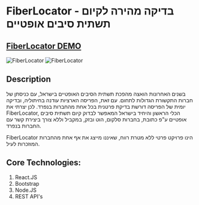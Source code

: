 # FiberLocator - בדיקה מהירה לקיום תשתית סיבים אופטיים

## [FiberLocator DEMO](http://fiberlocate.herokuapp.com/)


![FiberLocator](https://alonilk2.github.io/map1/fiber.jpg)
![FiberLocator](https://alonilk2.github.io/map1/fiber1.jpg )

## Description

בשנים האחרונות הואצה מהפכת תשתית הסיבים האופטיים בישראל, עם כניסתן של חברות התקשורת הגדולות לתחום.
עם זאת, הפריסה הארציות עודנה בחיתוליה, ובדיקה יומית של הפריסה דורשת בדיקת פרטנית בכל אחת מהחברות בנפרד.
לכן יצרתי את FiberLocator, הכלי הראשון והיחיד בישראל המאפשר לבדוק קיום תשתית סיבים אופטיים ע"פ כתובת, בחברות סלקום, הוט ובזק, במקביל וללא צורך ביצירת קשר עם החברות בנפרד.

FiberLocator הינו פרויקט פרטי ללא מטרת רווח, שאיננו מייצג את אף אחת מהחברות המוזכרות לעיל. 

## Core Technologies:
1) React.JS
2) Bootstrap
3) Node.JS
4) REST API's


